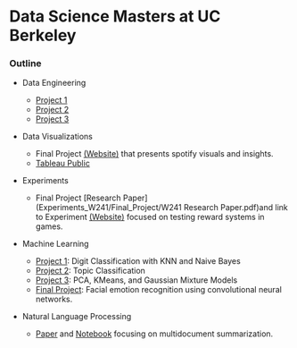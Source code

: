 # Data Science Masters at UC Berkeley

### Outline

- Data Engineering
  - [Project 1](Data_Engineering_W205/project-1-frankbruni/)
  - [Project 2](Data_Engineering_W205/project-2-frankbruni/)
  - [Project 3](Data_Engineering_W205/project-3-frankbruni/)
 
- Data Visualizations
  - Final Project <a href="https://people.ischool.berkeley.edu/~asozer/">(Website)</a> that presents spotify visuals and insights.
  - <a href="https://public.tableau.com/profile/frank.bruni#!/?newProfile=&activeTab=0">Tableau Public</a>

- Experiments 
  - Final Project [Research Paper](Experiments_W241/Final_Project/W241 Research Paper.pdf)and link to Experiment <a href="https://ashqtan.github.io/testing.github.io/">(Website)</a> focused on testing reward systems in games.
  
- Machine Learning
  - [Project 1](Machine_Learning_W207/Project_1/frank_bruni_p1.ipynb): Digit Classification with KNN and Naive Bayes
  - [Project 2](Machine_Learning_W207/Project_2/frank_bruni_p2.ipynb): Topic Classification
  - [Project 3](Machine_Learning_W207/Project_3/frank_bruni_p3.ipynb): PCA, KMeans, and Gaussian Mixture Models
  - [Final Project](Machine_Learning_W207/Final_Project/w207CNNmodels.ipynb): Facial emotion recognition using convolutional neural networks.
  
- Natural Language Processing 
  - [Paper](Natural_Language_Processing_with_Deep_Learning/Final_Project/Inverse_Hierarchical_MutiDocument_Summarization.pdf) and [Notebook](Natural_Language_Processing_with_Deep_Learning/Final_Project/pipeline_models/pipeline.ipynb) focusing on multidocument summarization.
